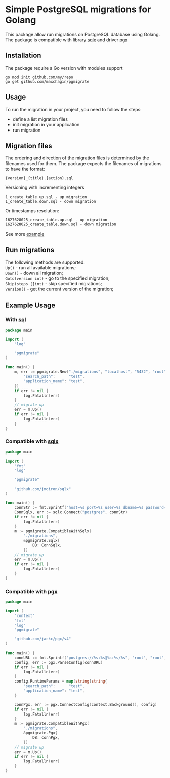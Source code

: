 # Simple PostgreSQL migrations for Golang

This package allow run migrations on PostgreSQL database using Golang.   
The package is compatible with library [sqlx](https://github.com/jmoiron/sqlx) and driver [pgx](https://github.com/jackc/pgx)


## Installation
The package require a Go version with modules support
```
go mod init github.com/my/repo
go get github.com/maxchagin/pgmigrate
```

## Usage
To run the migration in your project, you need to follow the steps:
- define a list migration files
- init migration in your application
- run migration

## Migration files
The ordering and direction of the migration files is determined by the filenames used for them. The package expects the filenames of migrations to have the format:   
```
{version}_{title}.{action}.sql
```
Versioning with incrementing integers
```
1_create_table.up.sql - up migration
1_create_table.down.sql - down migration
```
Or timestamps resolution:
```
1627628025_create_table.up.sql - up migration
1627628025_create_table.down.sql - down migration
```
See more [example](https://github.com/maxchagin/pgmigrate/tree/master/migrations)

## Run migrations
The following methods are supported:   
`Up()` - run all available migrations;   
`Down()` - down all migration;   
`Goto(version int)` - go to the specified migration;   
`Skip(steps []int)` - skip specified migrations;   
`Version()` - get the current version of the migration;

## Example Usage
### With [sql](https://pkg.go.dev/database/sql)
```go
package main

import (
	"log"

	"pgmigrate"
)

func main() {
	m, err := pgmigrate.New("./migrations", "localhost", "5432", "root", "test", "root", "disable", map[string]string{
		"search_path":      "test",
		"application_name": "test",
	})
	if err != nil {
		log.Fatalln(err)
	}
	// migrate up
	err = m.Up()
	if err != nil {
		log.Fatalln(err)
	}
}
```

### Compatible with [sqlx](https://github.com/jmoiron/sqlx)
```go
package main

import (
	"fmt"
	"log"

	"pgmigrate"

	"github.com/jmoiron/sqlx"
)

func main() {
	connStr := fmt.Sprintf("host=%s port=%s user=%s dbname=%s password=%s sslmode=%s search_path=%s application_name=%s", "localhost", "5432", "root", "test", "root", "disable", "test", "test")
	ConnSqlx, err := sqlx.Connect("postgres", connStr)
	if err != nil {
		log.Fatalln(err)
	}
	m := pgmigrate.CompatibleWithSqlx(
		"./migrations",
		&pgmigrate.Sqlx{
			DB: ConnSqlx,
		})
	// migrate up
	err = m.Up()
	if err != nil {
		log.Fatalln(err)
	}
}

```

### Compatible with [pgx](https://github.com/jackc/pgx)

```go
package main

import (
	"context"
	"fmt"
	"log"
	"pgmigrate"

	"github.com/jackc/pgx/v4"
)

func main() {
	connURL := fmt.Sprintf("postgres://%s:%s@%s:%s/%s", "root", "root", "localhost", "5432", "test")
	config, err := pgx.ParseConfig(connURL)
	if err != nil {
		log.Fatalln(err)
	}
	config.RuntimeParams = map[string]string{
		"search_path":      "test",
		"application_name": "test",
	}

	connPgx, err := pgx.ConnectConfig(context.Background(), config)
	if err != nil {
		log.Fatalln(err)
	}
	m := pgmigrate.CompatibleWithPgx(
		"./migrations",
		&pgmigrate.Pgx{
			DB: connPgx,
		})
	// migrate up
	err = m.Up()
	if err != nil {
		log.Fatalln(err)
	}
}

```